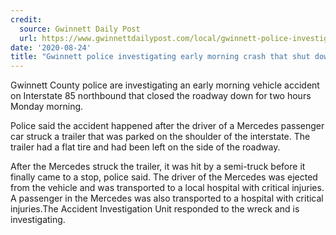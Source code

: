 ```yaml
---
credit:
  source: Gwinnett Daily Post
  url: https://www.gwinnettdailypost.com/local/gwinnett-police-investigating-early-morning-crash-that-shut-down-i-85-for-hours/article_81a15170-e648-11ea-aaa7-0f61e7190218.html
date: '2020-08-24'
title: "Gwinnett police investigating early morning crash that shut down I-85 for hours"
---
```

Gwinnett County police are investigating an early morning vehicle accident on Interstate 85 northbound that closed the roadway down for two hours Monday morning.

Police said the accident happened after the driver of a Mercedes passenger car struck a trailer that was parked on the shoulder of the interstate. The trailer had a flat tire and had been left on the side of the roadway.

After the Mercedes struck the trailer, it was hit by a semi-truck before it finally came to a stop, police said. The driver of the Mercedes was ejected from the vehicle and was transported to a local hospital with critical injuries. A passenger in the Mercedes was also transported to a hospital with critical injuries.The Accident Investigation Unit responded to the wreck and is investigating.
